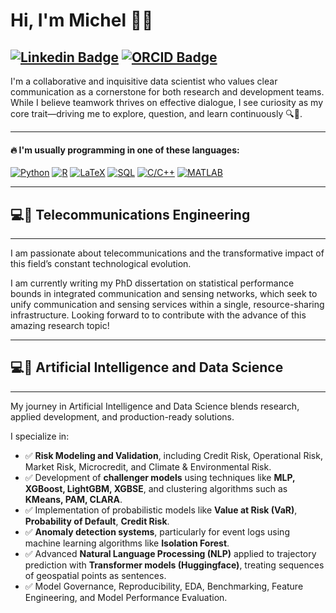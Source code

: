 # Hi, I'm Michel 👨‍🔬

[![Linkedin Badge](https://img.shields.io/badge/-LinkedIn-0077B5?style=for-the-badge&logo=LinkedIn&logoColor=white)](https://www.linkedin.com/in/michel-gonzaga-dos-santos-50b75a180)
[![ORCID Badge](https://img.shields.io/badge/-ORCID-A6CE39?style=for-the-badge&logo=ORCID&logoColor=white)](https://orcid.org/0009-0006-8163-2115)
---

I'm a collaborative and inquisitive data scientist who values clear communication as a cornerstone for both research and development teams. While I believe teamwork thrives on effective dialogue, I see curiosity as my core trait—driving me to explore, question, and learn continuously 🔍🌿.

---

#### 🔥 I'm usually programming in one of these languages:

[![Python](https://img.shields.io/badge/Python-3776AB?style=flat-square&logo=python&logoColor=white)]()
[![R](https://img.shields.io/badge/R-276DC3?style=flat-square&logo=r&logoColor=white)]()
[![LaTeX](https://img.shields.io/badge/LaTeX-008080?style=flat-square&logo=latex&logoColor=white)]()
[![SQL](https://img.shields.io/badge/SQL-4169E1?style=flat-square&logo=postgresql&logoColor=white)]()
[![C/C++](https://img.shields.io/badge/C/C++-A8B9CC?style=flat-square&logo=c&logoColor=black)]()
[![MATLAB](https://img.shields.io/badge/MATLAB-FF6600?style=flat-square&logo=mathworks&logoColor=white)]()

---

## 💻📡  Telecommunications Engineering
---
I am passionate about telecommunications and the transformative impact of this field’s constant technological evolution.


I am currently writing my PhD dissertation on statistical performance bounds in integrated communication and sensing networks, which seek to unify communication and sensing services within a single, resource-sharing infrastructure. Looking forward to to contribute with the advance of this amazing research topic!


---

## 💻🧠 Artificial Intelligence and Data Science
---

My journey in Artificial Intelligence and Data Science blends research, applied development, and production-ready solutions.

I specialize in:

- ✅ **Risk Modeling and Validation**, including Credit Risk, Operational Risk, Market Risk, Microcredit, and Climate & Environmental Risk.
- ✅ Development of **challenger models** using techniques like **MLP, XGBoost, LightGBM, XGBSE**, and clustering algorithms such as **KMeans, PAM, CLARA**.
- ✅ Implementation of probabilistic models like **Value at Risk (VaR)**, **Probability of Default**, **Credit Risk**.
- ✅ **Anomaly detection systems**, particularly for event logs using machine learning algorithms like **Isolation Forest**.
- ✅ Advanced **Natural Language Processing (NLP)** applied to trajectory prediction with **Transformer models (Huggingface)**, treating sequences of geospatial points as sentences.
- ✅ Model Governance, Reproducibility, EDA, Benchmarking, Feature Engineering, and Model Performance Evaluation.


